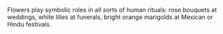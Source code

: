 Flowers play symbolic roles in all sorts of human rituals: rose bouquets at weddings, white lilies at funerals, bright orange marigolds at Mexican or Hindu festivals.
